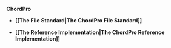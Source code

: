 **ChordPro**

* **[[The File Standard|The ChordPro File Standard]]**

* **[[The Reference Implementation|The ChordPro Reference Implementation]]**
